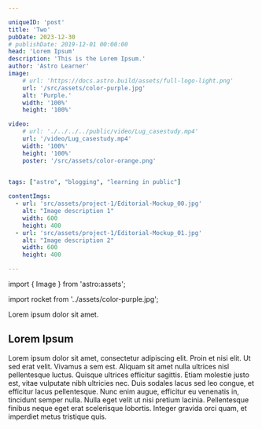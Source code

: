```yaml
---

uniqueID: 'post'
title: 'Two'
pubDate: 2023-12-30
# publishDate: 2019-12-01 00:00:00
head: 'Lorem Ipsum'
description: 'This is the Lorem Ipsum.'
author: 'Astro Learner'
image:
    # url: 'https://docs.astro.build/assets/full-logo-light.png'
    url: '/src/assets/color-purple.jpg'
    alt: 'Purple.'
    width: '100%'
    height: '100%'

video: 
    # url: './../../../public/video/Lug_casestudy.mp4'
    url: '/video/Lug_casestudy.mp4'
    width: '100%'
    height: '100%'
    poster: '/src/assets/color-orange.png'
    

tags: ["astro", "blogging", "learning in public"]

contentImgs:
  - url: 'src/assets/project-1/Editorial-Mockup_00.jpg'
    alt: "Image description 1"
    width: 600
    height: 400
  - url: 'src/assets/project-1/Editorial-Mockup_01.jpg'
    alt: "Image description 2"
    width: 600
    height: 400

---
```


import { Image } from 'astro:assets';

import rocket from '../assets/color-purple.jpg';

Lorem ipsum dolor sit amet.

## Lorem Ipsum

Lorem ipsum dolor sit amet, consectetur adipiscing elit. Proin et nisi elit. Ut sed erat velit. Vivamus a sem est. Aliquam sit amet nulla ultrices nisl pellentesque luctus. Quisque ultrices efficitur sagittis. Etiam molestie justo est, vitae vulputate nibh ultricies nec. Duis sodales lacus sed leo congue, et efficitur lacus pellentesque. Nunc enim augue, efficitur eu venenatis in, tincidunt semper nulla. Nulla eget velit ut nisi pretium lacinia. Pellentesque finibus neque eget erat scelerisque lobortis. Integer gravida orci quam, et imperdiet metus tristique quis.

